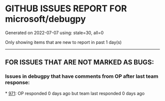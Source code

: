 
# GITHUB ISSUES REPORT FOR microsoft/debugpy


Generated on 2022-07-07 using: stale=30, all=0


Only showing items that are new to report in past 1 day(s)


---

## FOR ISSUES THAT ARE NOT MARKED AS BUGS:


### Issues in debugpy that have comments from OP after last team response:


\* [971](https://github.com/microsoft/debugpy/issues/971 "Environment Variable `${env:HOME}` not being recognized in `.env` file when setting PYTHONPATH"): OP responded 0 days ago but team last responded 0 days ago
